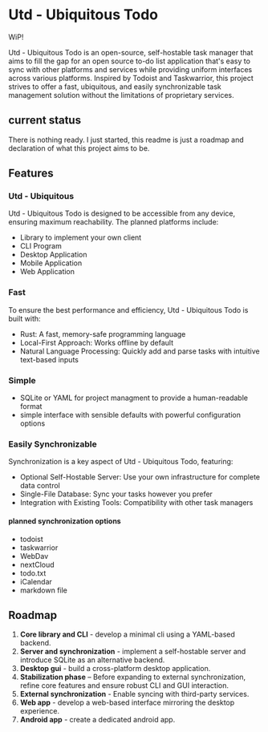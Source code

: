 # Utd - Ubiquitous Todo

WiP!

Utd - Ubiquitous Todo is an open-source, self-hostable task manager that aims to fill the gap for an open source to-do list application that's easy to sync with other platforms and services while providing uniform interfaces across various platforms. Inspired by Todoist and Taskwarrior, this project strives to offer a fast, ubiquitous, and easily synchronizable task management solution without the limitations of proprietary services.

## current status
There is nothing ready. I just started, this readme is just a roadmap and declaration of what this project aims to be.

## Features

### Utd - Ubiquitous
Utd - Ubiquitous Todo is designed to be accessible from any device, ensuring maximum reachability. The planned platforms include:

- Library to implement your own client
- CLI Program
- Desktop Application
- Mobile Application
- Web Application

### Fast
To ensure the best performance and efficiency, Utd - Ubiquitous Todo is built with:

- Rust: A fast, memory-safe programming language
- Local-First Approach: Works offline by default
- Natural Language Processing: Quickly add and parse tasks with intuitive text-based inputs

### Simple

- SQLite or YAML for project managment to provide a human-readable format 
- simple interface with sensible defaults with powerful configuration options

### Easily Synchronizable
Synchronization is a key aspect of Utd - Ubiquitous Todo, featuring:

- Optional Self-Hostable Server: Use your own infrastructure for complete data control
- Single-File Database: Sync your tasks however you prefer
- Integration with Existing Tools: Compatibility with other task managers

#### planned synchronization options
- todoist
- taskwarrior
- WebDav
- nextCloud
- todo.txt
- iCalendar
- markdown file

## Roadmap
1. **Core library and CLI** - develop a minimal cli using a YAML-based backend.
2. **Server and synchronization** - implement a self-hostable server and introduce SQLite as an alternative backend.
3. **Desktop gui** - build a cross-platform desktop application.
4. **Stabilization phase** – Before expanding to external synchronization, refine core features and ensure robust CLI and GUI interaction.
5. **External synchronization** - Enable syncing with third-party services.
6. **Web app** - develop a web-based interface mirroring the desktop experience.
7. **Android app** - create a dedicated android app.
